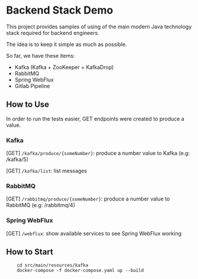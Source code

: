 # Backend Stack Demo

This project provides samples of using of the main modern Java technology stack required for backend engineers. 

The idea is to keep it simple as much as possible.

So far, we have these items:

* Kafka (Kafka + ZooKeeper + KafkaDrop)
* RabbitMQ
* Spring WebFlux
* Gitlab Pipeline


## How to Use
In order to run the tests easier, GET endpoints were created to produce a value.

### Kafka
[GET] ````/kafka/produce/{someNumber}````: produce a number value to Kafka (e.g: /kafka/5)

[GET] ````/kafka/list````: list messages

### RabbitMQ
[GET] ````/rabbitmq/produce/{someNumber}````: produce a number value to RabbitMQ (e.g: /rabbitmq/4)

### Spring WebFlux
[GET] ````/webflux````: show available services to see Spring WebFlux working


## How to Start
```
    cd src/main/resources/kafka
    docker-compose -f docker-compose.yaml up --build
```